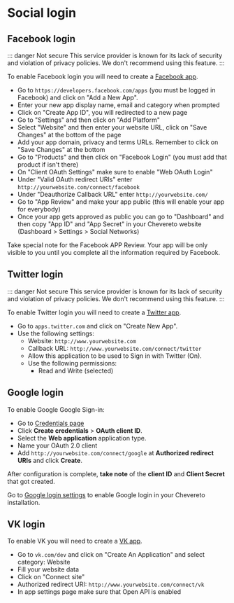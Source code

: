 # Social login

## Facebook login

::: danger Not secure
This service provider is known for its lack of security and violation of privacy policies. We don't recommend using this feature.
:::

To enable Facebook login you will need to create a [Facebook app](https://developers.facebook.com/).

- Go to `https://developers.facebook.com/apps` (you must be logged in Facebook) and click on "Add a New App".
- Enter your new app display name, email and category when prompted
- Click on "Create App ID", you will redirected to a new page
- Go to "Settings" and then click on "Add Platform"
- Select "Website" and then enter your website URL, click on "Save Changes" at the bottom of the page
- Add your app domain, privacy and terms URLs. Remember to click on "Save Changes" at the bottom
- Go to "Products" and then click on "Facebook Login" (you must add that product if isn't there)
- On "Client OAuth Settings" make sure to enable "Web OAuth Login"
- Under "Valid OAuth redirect URIs" enter `http://yourwebsite.com/connect/facebook`
- Under "Deauthorize Callback URL" enter `http://yourwebsite.com/`
- Go to "App Review" and make your app public (this will enable your app for everybody)
- Once your app gets approved as public you can go to "Dashboard" and then copy "App ID" and "App Secret" in your Chevereto website (Dashboard > Settings > Social Networks)

Take special note for the Facebook APP Review. Your app will be only visible to you until you complete all the information required by Facebook.

## Twitter login

::: danger Not secure
This service provider is known for its lack of security and violation of privacy policies. We don't recommend using this feature.
:::

To enable Twitter login you will need to create a [Twitter app](https://apps.twitter.com/).

- Go to `apps.twitter.com` and click on "Create New App".
- Use the following settings:
  - Website: `http://www.yourwebsite.com`
  - Callback URL: `http://www.yourwebsite.com/connect/twitter`
  - Allow this application to be used to Sign in with Twitter (On).
  - Use the following permissions:
    - Read and Write (selected)

## Google login

To enable Google Google Sign-in:

- Go to [Credentials page](https://console.developers.google.com/apis/credentials)
- Click **Create credentials** > **OAuth client ID**.
- Select the **Web application** application type.
- Name your OAuth 2.0 client
- Add `http://yourwebsite.com/connect/google` at **Authorized redirect URIs** and click **Create**.

After configuration is complete, **take note** of the **client ID** and **Client Secret** that got created.

Go to [Google login settings](../../settings/social-networks.md#google) to enable Google login in your Chevereto installation.

## VK login

To enable VK you will need to create a [VK app](https://vk.com/dev).

- Go to `vk.com/dev` and click on "Create An Application" and select category: Website
- Fill your website data
- Click on "Connect site"
- Authorized redirect URI: `http://www.yourwebsite.com/connect/vk`
- In app settings page make sure that Open API is enabled
